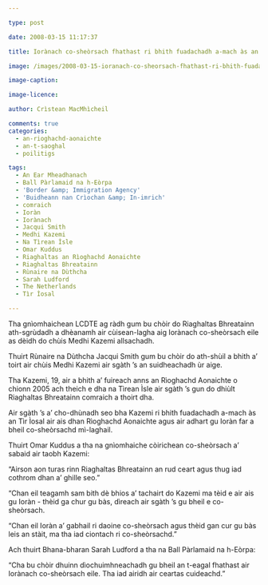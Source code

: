 ```yaml
---

type: post

date: 2008-03-15 11:17:37

title: Iorànach co-sheòrsach fhathast ri bhith fuadachadh a-mach às an RA

image: /images/2008-03-15-ioranach-co-sheorsach-fhathast-ri-bhith-fuadachadh-a-mach-as-an-ra.jpg

image-caption:

image-licence:

author: Crìstean MacMhìcheil

comments: true
categories:
  - an-rioghachd-aonaichte
  - an-t-saoghal
  - poilitigs

tags:
  - An Ear Mheadhanach
  - Ball Pàrlamaid na h-Eòrpa
  - 'Border &amp; Immigration Agency'
  - 'Buidheann nan Crìochan &amp; In-imrich'
  - comraich
  - Ioràn
  - Iorànach
  - Jacqui Smith
  - Medhi Kazemi
  - Na Tìrean Ìsle
  - Omar Kuddus
  - Riaghaltas an Rìoghachd Aonaichte
  - Riaghaltas Bhreatainn
  - Rùnaire na Dùthcha
  - Sarah Ludford
  - The Netherlands
  - Tìr Ìosal

---
```


Tha gnìomhaichean LCDTE ag ràdh gum bu chòir do Riaghaltas Bhreatainn ath-sgrùdadh a dhèanamh air cùisean-lagha aig Iorànach co-sheòrsach eile as dèidh do chùis Medhi Kazemi allsachadh.

<!--more-->

Thuirt Rùnaire na Dùthcha Jacqui Smith gum bu chòir do ath-shùil a bhith a’ toirt air chùis Medhi Kazemi air sgàth ’s an suidheachadh ùr aige.

Tha Kazemi, 19, air a bhith a’ fuireach anns an Rìoghachd Aonaichte o chionn 2005 ach theich e dha na Tìrean Ìsle air sgàth ’s gun do dhiùlt Riaghaltas Bhreatainn comraich a thoirt dha.

Air sgàth ’s a’ cho-dhùnadh seo bha Kazemi ri bhith fuadachadh a-mach às an Tìr Ìosal air ais dhan Rìoghachd Aonaichte agus air adhart gu Ioràn far a bheil co-sheòrsachd mì-laghail.

Thuirt Omar Kuddus a tha na gnìomhaiche còirichean co-sheòrsach a’ sabaid air taobh Kazemi:

“Airson aon turas rinn Riaghaltas Bhreatainn an rud ceart agus thug iad cothrom dhan a’ ghille seo.”

“Chan eil teagamh sam bith dè bhios a’ tachairt do Kazemi ma tèid e air ais gu Ioràn - thèid ga chur gu bàs, dìreach air sgàth ’s gu bheil e co-sheòrsach.

“Chan eil Ioràn a’ gabhail ri daoine co-sheòrsach agus thèid gan cur gu bàs leis an stàit, ma tha iad ciontach ri co-sheòrsachd.”

Ach thuirt Bhana-bharan Sarah Ludford a tha na Ball Pàrlamaid na h-Eòrpa:

“Cha bu chòir dhuinn dìochuimhneachadh gu bheil an t-eagal fhathast air Iorànach co-sheòrsach eile. Tha iad airidh air ceartas cuideachd.”
